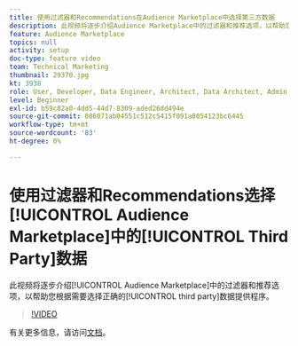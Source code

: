 ```yaml
---
title: 使用过滤器和Recommendations在Audience Marketplace中选择第三方数据
description: 此视频将逐步介绍Audience Marketplace中的过滤器和推荐选项，以帮助您根据需要选择合适的第三方数据提供商。
feature: Audience Marketplace
topics: null
activity: setup
doc-type: feature video
team: Technical Marketing
thumbnail: 29370.jpg
kt: 3938
role: User, Developer, Data Engineer, Architect, Data Architect, Admin, Leader
level: Beginner
exl-id: b59c82a0-4dd5-44d7-8309-aded26dd494e
source-git-commit: 086071ab04551c512c5415f091a8054123bc6445
workflow-type: tm+mt
source-wordcount: '83'
ht-degree: 0%

---
```


# 使用过滤器和Recommendations选择[!UICONTROL Audience Marketplace]中的[!UICONTROL Third Party]数据

此视频将逐步介绍[!UICONTROL Audience Marketplace]中的过滤器和推荐选项，以帮助您根据需要选择正确的[!UICONTROL third party]数据提供程序。

>[!VIDEO](https://video.tv.adobe.com/v/29370/?quality=12)

有关更多信息，请访问[文档](https://experienceleague.adobe.com/docs/audience-manager/user-guide/features/audience-marketplace/audience-marketplace-for-data-buyers/marketplace-data-buyers.html)。
